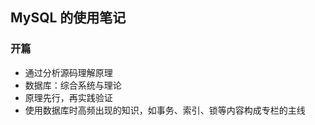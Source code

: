 ## MySQL 的使用笔记

### 开篇

+ 通过分析源码理解原理
+ 数据库：综合系统与理论
+ 原理先行，再实践验证
+ 使用数据库时高频出现的知识，如事务、索引、锁等内容构成专栏的主线

